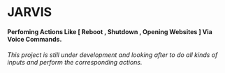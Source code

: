 # JARVIS

#### Perfoming Actions Like [ Reboot , Shutdown , Opening Websites ] Via Voice Commands.
###### This project is still under development and looking after to do all kinds of inputs and perform the corresponding actions.
